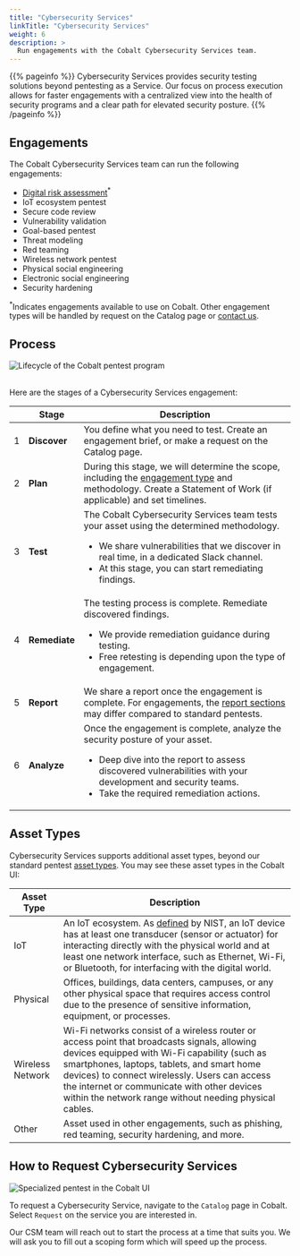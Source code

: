 ```yaml
---
title: "Cybersecurity Services"
linkTitle: "Cybersecurity Services"
weight: 6
description: >
  Run engagements with the Cobalt Cybersecurity Services team.
---
```


{{% pageinfo %}}
Cybersecurity Services provides security testing solutions beyond pentesting as a Service. Our focus on process execution allows for faster engagements with a centralized view into the health of security programs and a clear path for elevated security posture.
{{% /pageinfo %}}

## Engagements

The Cobalt Cybersecurity Services team can run the following engagements:

- [Digital risk assessment](/cybersecurity-services/digital-risk-assessment/)<sup>*</sup>
- IoT ecosystem pentest
- Secure code review
- Vulnerability validation
- Goal-based pentest
- Threat modeling
- Red teaming
- Wireless network pentest
- Physical social engineering
- Electronic social engineering
- Security hardening

<sup>*</sup>Indicates engagements available to use on Cobalt. Other engagement types will be handled by request on the Catalog page or [contact us](mailto:cybersecurity_services@cobalt.io).

<!--
## Methodologies

We follow pentest methodologies based on the industry best practices. Learn more about each methodology:

- IoT ecosystem testing
- Thick client application testing
- Wireless network testing
- Physical testing
- Threat modeling
- Phishing
- Red teaming
- Security hardening
- Secure code review
-->

## Process

![Lifecycle of the Cobalt pentest program](/deepdive/PentestProcessFlow.png "Lifecycle of the Cobalt pentest program")
<br><br>

Here are the stages of a Cybersecurity Services engagement:

| | Stage | Description |
|---|---|---|
| 1 | **Discover** | You define what you need to test. Create an engagement brief, or make a request on the Catalog page.  |
| 2 | **Plan** | During this stage, we will determine the scope, including the [engagement type](#pentest-engagements) and methodology. Create a Statement of Work (if applicable) and set timelines. |
| 3 | **Test** | The Cobalt Cybersecurity Services team tests your asset using the determined methodology.<ul><li>We share vulnerabilities that we discover in real time, in a dedicated Slack channel.</li><li>At this stage, you can start remediating findings.</li></ul> |
| 4 | **Remediate** | The testing process is complete. Remediate discovered findings.<ul><li>We provide remediation guidance during testing.</li><li>Free retesting is depending upon the type of engagement.</li></ul> |
| 5 | **Report** | We share a report once the engagement is complete. For engagements, the [report sections](/platform-deep-dive/pentests/reports/report-contents/) may differ compared to standard pentests. |
| 6 | **Analyze** | Once the engagement is complete, analyze the security posture of your asset.<ul><li>Deep dive into the report to assess discovered vulnerabilities with your development and security teams.</li><li>Take the required remediation actions.</li></ul> |

## Asset Types

Cybersecurity Services supports additional asset types, beyond our standard pentest [asset types](/platform-deep-dive/assets/asset-types/). You may see these asset types in the Cobalt UI:

| Asset Type | Description |
|---|---|
| IoT | An IoT ecosystem. As [defined](https://csrc.nist.gov/glossary/term/iot_device) by NIST, an IoT device has at least one transducer (sensor or actuator) for interacting directly with the physical world and at least one network interface, such as Ethernet, Wi-Fi, or Bluetooth, for interfacing with the digital world. |
| Physical | Offices, buildings, data centers, campuses, or any other physical space that requires access control due to the presence of sensitive information, equipment, or processes. |
| Wireless Network | Wi-Fi networks consist of a wireless router or access point that broadcasts signals, allowing devices equipped with Wi-Fi capability (such as smartphones, laptops, tablets, and smart home devices) to connect wirelessly. Users can access the internet or communicate with other devices within the network range without needing physical cables. |
| Other | Asset used in other engagements, such as phishing, red teaming, security hardening, and more.

## How to Request Cybersecurity Services

![Specialized pentest in the Cobalt UI](/profservices/specialized-pentest-label.png "Specialized pentest in the Cobalt UI")

To request a Cybersecurity Service, navigate to the `Catalog` page in Cobalt. Select `Request` on the service you are interested in.

Our CSM team will reach out to start the process at a time that suits you. We will ask you to fill out a scoping form which will speed up the process.
